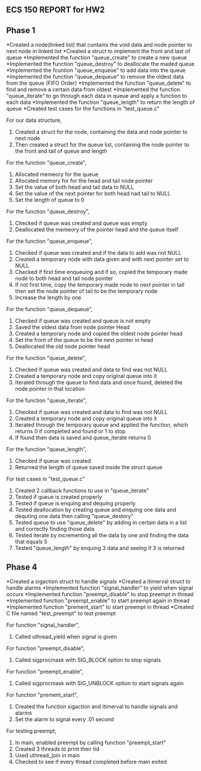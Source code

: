 ## ECS 150 REPORT for HW2

## Phase 1

*Created a node(linked list) that contains the void data and node pointer to next node in linked list
*Created a struct to implement the front and last of queue
*Implemented the function "queue_create" to create a new queue
*Implemented the function "queue_destroy" to deallocate the maded queue
*Implemented the fcuntion "queue_enqueue" to add data into the queue
*Implemented the function "queue_dequeue" to remove the oldest data from the queue (FIFO Order)
*Implemented the function "queue_delete" to find and remove a certain data from oldest
*Implemented the function "queue_iterate" to go through each data in queue and apply a function to each data
*Implemented the function "queue_length" to return the length of queue
*Created test cases for the functions in "test_queue.c"

For our data structure,
1. Created a struct for the node, containing the data and node pointer to next node
2. Then created a struct for the queue list, containing the node pointer to the front and tail of queue and length

For the function "queue_create",
1. Allocated memeory for the queue
2. Allocated memory for for the head and tail node pointer
3. Set the value of both head and tail data to NULL
4. Set the value of the next pointer for both head nad tail to NULL
5. Set the length of queue to 0

For the function "queue_destroy",
1. Checked if queue was created and queue was empty
2. Deallocated the memeory of the pointer head and the queue itself

For the function "queue_enqueue",
1. Checked if queue was created and if the data to add was not NULL
2. Created a temporary node with data given and with next pointer set to NULL
3. Checked if first time enqueuing and if so, copied the temporary made node to both head and tail node pointer
4. If not first time, copy the temporary made node to next pointer in tail then set the node pointer of tail to be the temporary node
5. Increase the length by one

For the function "queue_dequeue", 
1. Checked if queue was created and queue is not empty
2. Saved the oldest data from node pointer Head 
3. Created a temporary node and copied the oldest node pointer head
4. Set the front of the queue to be the next pointer in head
5. Deallocated the old node pointer head

For the function "queue_delete",
1. Checked if queue was created and data to find was not NULL
2. Created a temporary node and copy original queue into it
3. Iterated through the queue to find data and once found, deleted the node pointer in that location

For the function "queue_iterate",
1. Checked if queue was created and data to find was not NULL
2. Created a temporary node and copy original queue into it
3. Iterated through the temporary queue and applied the function, which returns 0 if completed and found or 1 to stop
4. If found then data is saved and queue_iterate returns 0

For the function "queue_length", 
1. Checked if queue was created
2. Returned the length of queue saved inside the struct queue

For test cases in "test_queue.c"
1. Created 2 callback functions to use in "queue_iterate"
2. Tested if queue is created properly
3. Tested if queue is enquing and dequing properly
4. Tested deallocation by creating queue and enquing one data and dequting one data then calling "queue_destory"
5. Tested queue to use "queue_delete" by adding in certain data in a list and correctly finding those data
6. Tested iterate by incrementing all the data by one and finding the data that equals 5
7. Tested "queue_length" by enquing 3 data and seeing if 3 is returned 

## Phase 4

*Created a sigaction struct to handle signals
*Created a itimerval struct to handle alarms
*Implemented function "signal_handler" to yield when signal occurs
*Implemented function "preempt_disable" to stop preempt in thread
*Implemented function "preempt_enable" to start preempt again in thread
*Implemented function "prement_start" to start preempt in thread 
*Created C file named "test_preempt" to test preempt

For function "signal_handler",
1. Called uthread_yield when signal is given

For function "preempt_disable",
1. Called sigprocmask with SIG_BLOCK option to stop signals

For function "preempt_enable", 
1. Called sigprocmask with SIG_UNBLOCK option to start signals again

For function "prement_start", 
1. Created the function sigaction and itimerval to handle signals and alarms
2. Set the alarm to signal every .01 second

For testing preempt,
1. In main, enabled preempt by calling function "preempt_start"
2. Created 3 threads to print their tid
3. Used uthread_join in main
4. Checked to see if every thread completed before main exited